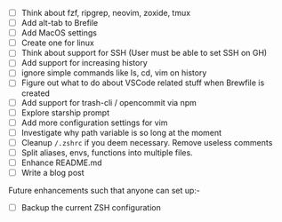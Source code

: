 - [ ] Think about fzf, ripgrep, neovim, zoxide, tmux
- [ ] Add alt-tab to Brefile
- [ ] Add MacOS settings
- [ ] Create one for linux
- [ ] Think about support for SSH (User must be able to set SSH on GH)
- [ ] Add support for increasing history
- [ ] ignore simple commands like ls, cd, vim on history
- [ ] Figure out what to do about VSCode related stuff when Brewfile is created
- [ ] Add support for trash-cli / opencommit via npm
- [ ] Explore starship prompt
- [ ] Add more configuration settings for vim
- [ ] Investigate why path variable is so long at the moment
- [ ] Cleanup `/.zshrc` if you deem necessary. Remove useless comments
- [ ] Split aliases, envs, functions into multiple files.
- [ ] Enhance README.md
- [ ] Write a blog post

Future enhancements such that anyone can set up:-
- [ ] Backup the current ZSH configuration

